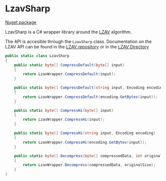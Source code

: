 # LzavSharp

[Nuget package](https://www.nuget.org/packages/LzavSharp/)

LzavSharp is a C# wrapper library around the [LZAV](https://github.com/avaneev/lzav) algorithm. 

The API is accesible through the `LzavSharp` class. Documentation on the LZAV API can be found in the [LZAV repository](https://github.com/avaneev/lzav) or in the [LZAV Directory](/Lzav)

```csharp
public static class LzavSharp
{
    public static byte[] CompressDefault(byte[] input)
    {
        return LzavWrapper.CompressDefault(input);
    }

    public static byte[] CompressDefault(string input, Encoding encoding)
    {
        return LzavWrapper.CompressDefault(encoding.GetBytes(input));
    }

    public static byte[] CompressHi(byte[] input)
    {
        return LzavWrapper.CompressHi(input);
    }

    public static byte[] CompressHi(string input, Encoding encoding)
    {
        return LzavWrapper.CompressHi(encoding.GetBytes(input));
    }

    public static byte[] Decompress(byte[] compressedData, int originalSize)
    {
        return LzavWrapper.Decompress(compressedData, originalSize);
    }
}
```
